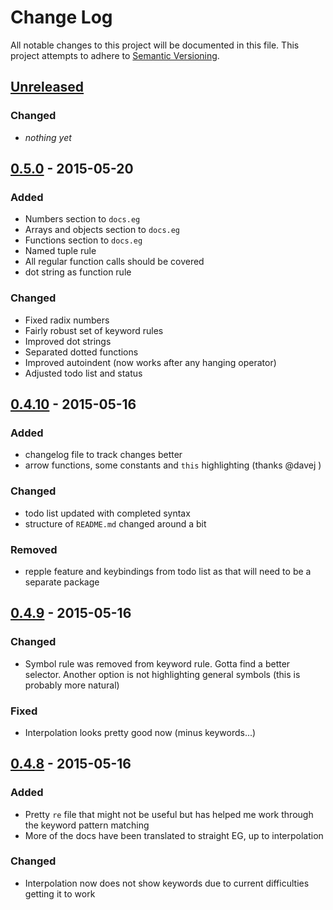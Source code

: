 # Change Log
All notable changes to this project will be documented in this file.
This project attempts to adhere to [Semantic Versioning](http://semver.org/).

## [Unreleased][unreleased]
### Changed
- *nothing yet*

## [0.5.0] - 2015-05-20
### Added
- Numbers section to `docs.eg`
- Arrays and objects section to `docs.eg`
- Functions section to `docs.eg`
- Named tuple rule
- All regular function calls should be covered
- dot string as function rule

### Changed
- Fixed radix numbers
- Fairly robust set of keyword rules
- Improved dot strings
- Separated dotted functions
- Improved autoindent (now works after any hanging operator)
- Adjusted todo list and status

## [0.4.10] - 2015-05-16
### Added
- changelog file to track changes better
- arrow functions, some constants and `this` highlighting (thanks @davej )

### Changed
- todo list updated with completed syntax
- structure of `README.md` changed around a bit

### Removed
- repple feature and keybindings from todo list as that will need to be a
  separate package


## [0.4.9] - 2015-05-16
### Changed
- Symbol rule was removed from keyword rule. Gotta find a better selector.
  Another option is not highlighting general symbols (this is probably more
  natural)

### Fixed
- Interpolation looks pretty good now (minus keywords...)

## [0.4.8] - 2015-05-16
### Added
- Pretty `re` file that might not be useful but has helped me work through the
  keyword pattern matching
- More of the docs have been translated to straight EG, up to interpolation

### Changed
- Interpolation now does not show keywords due to current difficulties getting
  it to work

[unreleased]: https://github.com/madcapjake/language-earl-grey/compare/v0.5.0...HEAD
[0.5.0]: https://github.com/madcapjake/language-earl-grey/compare/v0.4.10...v0.5.0
[0.4.10]: https://github.com/madcapjake/language-earl-grey/compare/v0.4.9...v0.4.10
[0.4.9]: https://github.com/madcapjake/language-earl-grey/compare/v0.4.8...v0.4.9
[0.4.8]: https://github.com/madcapjake/language-earl-grey/compare/v0.4.7...v0.4.8
